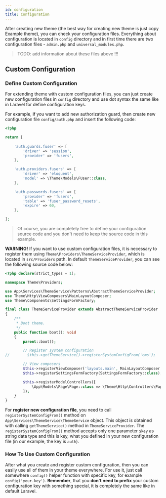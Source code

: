 ```yaml
---
id: configuration
title: Configuration
---
```


After creating new theme (the best way for creating new theme is just copy Example theme), you can check your configuration files. 
Everything about configuration is located in `config` directory and in first time there are two configuration files - `admin.php` and 
`universal_modules.php`.

> TODO: add information about these files above !!!

## Custom Configuration

### Define Custom Configuration

For extending theme with custom configuration files, you can just create new configuration files in `config` directory and use 
dot syntax the same like in Laravel for define configuration keys.

For example, if you want to add new authorization guard, then create new configuration file `config/auth.php` and insert the following code: 

```php
<?php

return [
    
    'auth.guards.fuser' => [
        'driver' => 'session',
        'provider' => 'fusers',
    ],

    'auth.providers.fusers' => [
        'driver' => 'eloquent',
        'model' => \Theme\Models\FUser::class,
    ],

    'auth.passwords.fusers' => [
        'provider' => 'fusers',
        'table' => 'fuser_password_resets',
        'expire' => 60,
    ],

];
```

> Of course, you are completely free to define your configuration source code and you don't need to keep the source code in this example.

**WARNING!** If you want to use custom configuration files, it is necessary to register them using `Theme\Providers\ThemeServiceProvider`, which 
is located in `src/Providers` path. In default `ThemeServiceProvider`, you can see the following source code below:

```php
<?php declare(strict_types = 1);

namespace Theme\Providers;

use App\Services\ThemeService\Patterns\AbstractThemeServiceProvider;
use Theme\Http\ViewComposers\MainLayoutComposer;
use Theme\Components\SettingsFormFactory;

final class ThemeServiceProvider extends AbstractThemeServiceProvider
{
    /**
     * Boot theme.
     */
    public function boot(): void
    {
        parent::boot();

        // Register system configuration
//        $this->getThemeService()->registerSystemConfigFrom('cms');

        // View composers
        $this->registerViewComposer('layouts.main', MainLayoutComposer::class);
        $this->registerSettingsFormFactory(SettingsFormFactory::class);

        $this->registerModelControllers([
            \App\Models\Page\Page::class => \Theme\Http\Controllers\PagesController::class
        ]);
    }
}
```

For **register new configuration file**, you need to call `registerSystemConfigFrom()` method on `App\Services\ThemeService\ThemeService` object. 
This object is obtained with calling `getThemeService()` method in `ThemeServiceProvider`. The `registerSystemConfigFrom()` method accepts only 
one parameter `$key` as string data type and this is key, what you defined in your new configuration file (in our example, the key is `auth`).

### How To Use Custom Configuration

After what you create and register custom configuration, then you can easily use all of them in your theme everywhere. For use it, just call somewhere `config()` 
helper function with specific key, for example `config('your.key')`. **Remember**, that you **don't need to prefix** your custom configuration key with 
something special, it is completely the same like in default Laravel.
